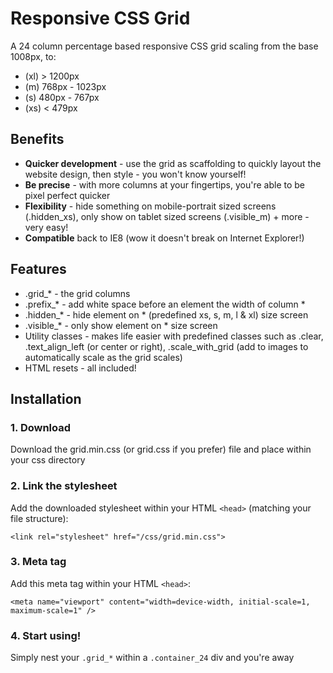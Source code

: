 # Responsive CSS Grid

A 24 column percentage based responsive CSS grid scaling from the base 1008px, to:
- (xl) > 1200px
- (m) 768px - 1023px
- (s) 480px - 767px
- (xs) < 479px

## Benefits
- **Quicker development** - use the grid as scaffolding to quickly layout the website design, then style - you won't know yourself!
- **Be precise** - with more columns at your fingertips, you're able to be pixel perfect quicker
- **Flexibility** - hide something on mobile-portrait sized screens (.hidden_xs), only show on tablet sized screens (.visible_m) + more - very easy!
- **Compatible** back to IE8 (wow it doesn't break on Internet Explorer!)

## Features
- .grid_* - the grid columns
- .prefix_* - add white space before an element the width of column *
- .hidden_* - hide element on * (predefined xs, s, m, l & xl) size screen
- .visible_* - only show element on * size screen
- Utility classes - makes life easier with predefined classes such as .clear, .text_align_left (or center or right), .scale_with_grid (add to images to automatically scale as the grid scales)
- HTML resets - all included!

## Installation

### 1. Download

Download the grid.min.css (or grid.css if you prefer) file and place within your css directory


### 2. Link the stylesheet

Add the downloaded stylesheet within your HTML `<head>` (matching your file structure):

`<link rel="stylesheet" href="/css/grid.min.css">`

### 3. Meta tag

Add this meta tag within your HTML `<head>`:

`<meta name="viewport" content="width=device-width, initial-scale=1, maximum-scale=1" />`

### 4. Start using!

Simply nest your `.grid_*` within a `.container_24` div and you're away